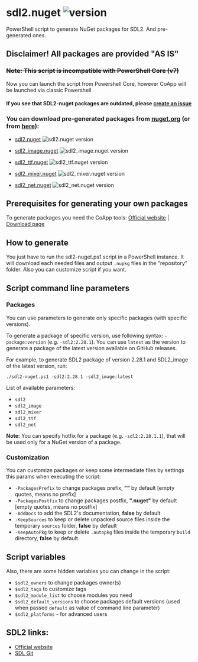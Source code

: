 # sdl2.nuget ![version](https://img.shields.io/github/v/tag/kosmotema/sdl2-nuget?label=version)

PowerShell script to generate NuGet packages for SDL2. And pre-generated ones.

## **Disclaimer! All packages are provided "AS IS"**

### ~~Note: This script is incompatible with PowerShell Core (v7)~~

Now you can launch the script from Powershell Core, however CoApp will be launched via classic Powershell

#### If you see that SDL2-nuget packages are outdated, please [create an issue](https://github.com/kosmotema/sdl2-nuget/issues/new)

### You can download pre-generated packages from [nuget.org](https://nuget.org) (or from [here](https://github.com/kosmotema/sdl2-nuget/releases/)):

- [sdl2.nuget](https://www.nuget.org/packages/sdl2.nuget/) ![sdl2.nuget version](https://img.shields.io/nuget/v/sdl2.nuget?label=)

- [sdl2_image.nuget](https://www.nuget.org/packages/sdl2_image.nuget/) ![sdl2_image.nuget version](https://img.shields.io/nuget/v/sdl2_image.nuget?label=)
- [sdl2_ttf.nuget](https://www.nuget.org/packages/sdl2_ttf.nuget/) ![sdl2_ttf.nuget version](https://img.shields.io/nuget/v/sdl2_ttf.nuget?label=)
- [sdl2_mixer.nuget](https://www.nuget.org/packages/sdl2_mixer.nuget/) ![sdl2_mixer.nuget version](https://img.shields.io/nuget/v/sdl2_mixer.nuget?label=)
- [sdl2_net.nuget](https://www.nuget.org/packages/sdl2_net.nuget/) ![sdl2_net.nuget version](https://img.shields.io/nuget/v/sdl2_net.nuget?label=)

## Prerequisites for generating your own packages

To generate packages you need the CoApp tools: [Official website](http://coapp.org) | [Download page](http://coapp.org/pages/releases.html)

## How to generate

You just have to run the sdl2-nuget.ps1 script in a PowerShell instance.
It will download each needed files and output `.nupkg` files in the "repository" folder.
Also you can customize script if you want.

## Script command line parameters

### Packages

You can use parameters to generate only specific packages (with specific versions).

To generate a package of specific version, use following syntax: `-package:version` (e.g. `-sdl2:2.28.1`). You can use `latest` as the version to generate a package of the latest version available on GitHub releases.

For example, to generate SDL2 package of version 2.28.1 and SDL2_image of the latest version, run:

```
./sdl2-nuget.ps1 -sdl2:2.28.1 -sdl2_image:latest
```

List of available parameters:

- `sdl2`
- `sdl2_image`
- `sdl2_mixer`
- `sdl2_ttf`
- `sdl2_net`

**Note:** You can specify hotfix for a package (e.g. `-sdl2:2.28.1.1`), that will be used only for a NuGet version of a package.

### Customization

You can customize packages or keep some intermediate files by settings this params when executing the script:

- `-PackagesPrefix` to change packages prefix, **""** by default [empty quotes, means no prefix]
- `-PackagesPostfix` to change packages postfix, **".nuget"** by default [empty quotes, means no postfix]
- `-AddDocs` to add the SDL2's documentation, **false** by default
- `-KeepSources` to keep or delete unpacked source files inside the temporary `sources` folder, **false** by default
- `-KeepAutoPkg` to keep or delete `.autopkg` files inside the temporary `build` directory, **false** by default

## Script variables

Also, there are some hidden variables you can change in the script:

- `$sdl2_owners` to change packages owner(s)
- `$sdl2_tags` to customize tags
- `$sdl2_module_list` to choose modules you need
- `$sdl2_default_versions` to choose packages default versions (used when passed `default` as value of command line parameter)
- `$sdl2_platforms` - for advanced users

## SDL2 links:

- [Official website](https://www.libsdl.org)
- [SDL Git](https://github.com/orgs/libsdl-org)
